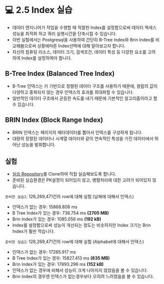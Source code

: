 # 💻 2.5 Index 실습

- 데이터 엔지니어가 작업을 수행할 때 적절한 Index를 설정함으로써 데이터 엑세스 성능을 최적화 하고 쿼리 실행시간을 단축시킬 수 있습니다.
- 이번 실험에서는 Postgresql을 사용하여 간단히 B-Tree Index와 Brin Index를 비교해봄으로써 상황에따른 Index선택에 대해 알아보고자 합니다.
- 자신의 컴퓨팅 리소스, 데이터 크기, 검색조건, 데이터 특성 등 다양한 요소를 고려하여 Index를 설정하여야 합니다.

## B-Tree Index (Balanced Tree Index)

- B-Tree 인덱스는 키 기반으로 정렬된 데이터 구조를 사용하기 때문에, 컬럼의 값이 다양하고 중복되지 않는 경우 인덱스의 효과를 최대화할 수 있습니다.
- 일반적인 데이터 구조에서 균등한 속도를 내기 때문에 기본적인 알고리즘이라고 할 수 있습니다.

## BRIN Index (Block Range Index)

- BRIN 인덱스는 페이지의 메타데이터를 뽑아서 인덱스를 구성하게 됩니다.
- 대량의 정렬된 데이터나 시계열 데이터와 같이 연속적인 특성을 가진 데이터에서 뛰어난 성능을 발휘합니다.

## 실험

- [실습 Repository](https://github.com/ehddnr301/Index)를 Clone하여 직접 실습해보도록 합니다.
- 준비된 실습환경은 PK설정이 되어있지 않고, 병렬처리에 대한 고려가 되어있지 않습니다.

`준비한 실습1`: 126,269,471건의 row에 대해 실험 (날짜에 대해서 인덱스)

- 인덱스가 없는 경우: 15868.808 ms
- B Tree Index가 있는 경우: 738.754 ms **(2705 MB)**
- Brin Index가 있는 경우: 1085.056 ms **(192 kB)**
- Index를 설정함으로써 성능이 개선되는 정도는 비슷하지만 Index 크기는 Brin Index가 훨씬 작습니다.

`준비한 실습2`: 126,269,471건의 row에 대해 실험 (Alphabet에 대해서 인덱스)

- 인덱스가 없는 경우: 17285.917 ms
- B Tree Index가 있는 경우: 15827.413 ms **(835 MB)**
- Brin Index가 있는 경우: 17893.296 ms **(152 kB)**
- 인덱스가 없는 경우에 비해서 성능이 크게 나아지지 않았음을 볼 수 있습니다.
- Brin Index의 경우엔 인덱스가 없는경우보다 오히려 느려졌음을 볼 수 있습니다.


<script src="https://utteranc.es/client.js"
        repo="Pseudo-Lab/data-engineering-for-everybody"
        issue-term="pathname"
        label="comments"
        theme="preferred-color-scheme"
        crossorigin="anonymous"
        async>
</script>